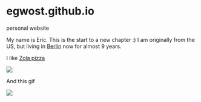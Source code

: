 # egwost.github.io
personal website

My name is Eric. This is the start to a new chapter :) I am originally from the US, but living in [Berlin](https://en.wikipedia.org/wiki/Berlin) now for almost 9 years.

I like [Zola pizza](https://www.facebook.com/zolakreuzberg/)

![](https://www.foodiecrush.com/wp-content/uploads/2013/09/Red-Potato-Pizza-with-Sausage-and-Rosemary-18.jpg)

And this gif

![](https://tenor.com/bVEfA.gif)

